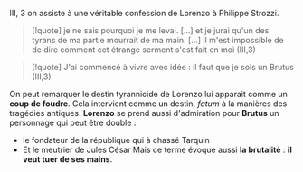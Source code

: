 III, 3 on assiste à une véritable confession de Lorenzo à Philippe Strozzi.
>[!quote] je ne sais pourquoi je me levai. [...] et je jurai qu'un des tyrans de ma partie mourrait de ma main. [...] il m'est impossible de de dire comment cet étrange serment s'est fait en moi (III,3)

>[!quote] J'ai commencé à vivre avec idée : il faut que je sois un Brutus (III,3)

On peut remarquer le destin tyrannicide de Lorenzo lui apparait comme un **coup de foudre**. Cela intervient comme un destin, *fatum* à la manières des tragédies antiques. 
**Lorenzo** se prend aussi d'admiration pour **Brutus** un personnage qui peut être double : 
- le fondateur de la république qui à chassé Tarquin
- Et le meutrier de Jules César
Mais ce terme évoque aussi **la brutalité** : **il veut tuer de ses mains**.
